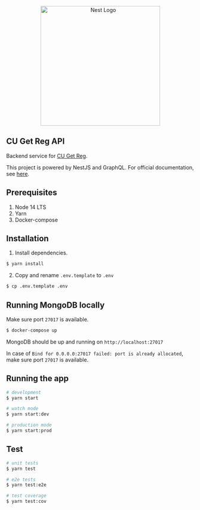 <p align="center">
  <a href="http://nestjs.com/" target="blank"><img src="https://nestjs.com/img/logo_text.svg" width="320" alt="Nest Logo" /></a>
</p>

## CU Get Reg API

Backend service for [CU Get Reg](https://cugetreg.com).

This project is powered by NestJS and GraphQL. For official documentation, see [here](https://docs.nestjs.com/).

## Prerequisites

1. Node 14 LTS
2. Yarn
3. Docker-compose

## Installation

1. Install dependencies.

```bash
$ yarn install
```

2. Copy and rename `.env.template` to `.env`

```bash
$ cp .env.template .env
```

## Running MongoDB locally

Make sure port `27017` is available.

```bash
$ docker-compose up
```

MongoDB should be up and running on `http://localhost:27017`

In case of `Bind for 0.0.0.0:27017 failed: port is already allocated`, make sure port `27017` is available.

## Running the app

```bash
# development
$ yarn start

# watch mode
$ yarn start:dev

# production mode
$ yarn start:prod
```

## Test

```bash
# unit tests
$ yarn test

# e2e tests
$ yarn test:e2e

# test coverage
$ yarn test:cov
```
